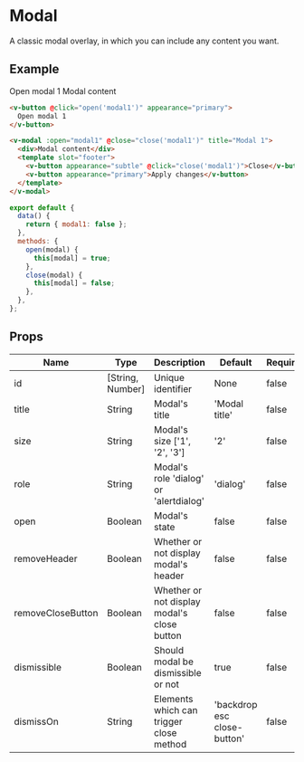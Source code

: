 # Modal <badge text="stable" />
A classic modal overlay, in which you can include any content you want.

## Example
<div class="p-3 border rounded-2 my-3">
  <v-button @click="open('modal1')" appearance="primary">Open modal 1</v-button>
  <v-modal :open="modal1" @close="close('modal1')" title="Modal 1">
    Modal content
    <template v-slot:footer>
      <div class="flex flex-justify-end">
        <v-button class="mr-2" @click="close('modal1')" appearance="subtle">Close</v-button>
        <v-button appearance="primary">Apply changes</v-button>
      </div>
    </template>
  </v-modal>
</div>

```html
<v-button @click="open('modal1')" appearance="primary">
  Open modal 1
</v-button>

<v-modal :open="modal1" @close="close('modal1')" title="Modal 1">
  <div>Modal content</div>
  <template slot="footer">
    <v-button appearance="subtle" @click="close('modal1')">Close</v-button>
    <v-button appearance="primary">Apply changes</v-button>
  </template>
</v-modal>
```

```javascript
export default {
  data() {
    return { modal1: false };
  },
  methods: {
    open(modal) {
      this[modal] = true;
    },
    close(modal) {
      this[modal] = false;
    },
  },
};
```

## Props
Name               | Type      | Description | Default | Required
------------------ | --------- | ----------- | ------- | --------
id                 | [String, Number]   | Unique identifier | None  | false
title              | String    | Modal's title | 'Modal title'  | false
size               | String    | Modal's size ['1', '2', '3'] | '2'  | false
role               | String    | Modal's role 'dialog' or 'alertdialog' | 'dialog'  | false
open               | Boolean   | Modal's state | false  | false
removeHeader       | Boolean   | Whether or not display modal's header | false | false
removeCloseButton  | Boolean   | Whether or not display modal's close button | false | false
dismissible        | Boolean   | Should modal be dismissible or not | true  | false
dismissOn | String | Elements which can trigger close method | 'backdrop esc close-button' | false

<script>
export default {
  data() {
    return { modal1: false };
  },
  methods: {
    open(modal) {
      this[modal] = true;
    },
    close(modal) {
      this[modal] = false;
    },
  },
};
</script>

